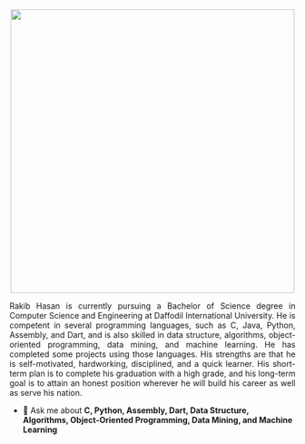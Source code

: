 <div align="center">
<img src="https://www.bing.com/th/id/OGC.8190a1dce0daf6e56c705dba6e07d27f?pid=1.7&rurl=https%3a%2f%2fcdn.dribbble.com%2fusers%2f5690231%2fscreenshots%2f16191500%2fmedia%2f4fbd0ec22f13a3521bb37cc5fe8b1cb3.gif&ehk=EG0DMGOyUJ3le8SNjdlo%2bLxxSje3wP1E7qT5TKymyW0%3d" width="500">
</div>

<p align="justify">Rakib Hasan is currently pursuing a Bachelor of Science degree in Computer Science and Engineering at Daffodil International University. He is competent in several programming languages, such as C, Java, Python, Assembly, and Dart, and is also skilled in data structure, algorithms, object-oriented programming, data mining, and machine learning. He has completed some projects using those languages. His strengths are that he is self-motivated, hardworking, disciplined, and a quick learner. His short-term plan is to complete his graduation with a high grade, and his long-term goal is to attain an honest position wherever he will build his career as well as serve his nation.</p>

- 💬 Ask me about **C, Python, Assembly, Dart, Data Structure, Algorithms, Object-Oriented Programming, Data Mining, and Machine Learning**
